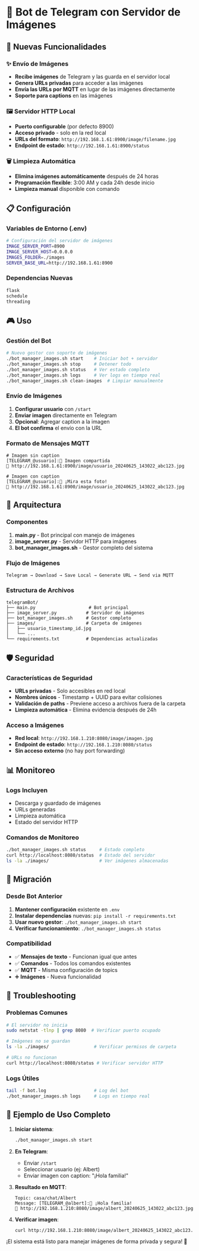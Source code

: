 # 📸 Bot de Telegram con Servidor de Imágenes

## 🚀 Nuevas Funcionalidades

### ✨ Envío de Imágenes
- **Recibe imágenes** de Telegram y las guarda en el servidor local
- **Genera URLs privadas** para acceder a las imágenes
- **Envía las URLs por MQTT** en lugar de las imágenes directamente
- **Soporte para captions** en las imágenes

### 🖼️ Servidor HTTP Local
- **Puerto configurable** (por defecto 8900)
- **Acceso privado** - solo en la red local
- **URLs del formato**: `http://192.168.1.61:8900/image/filename.jpg`
- **Endpoint de estado**: `http://192.168.1.61:8900/status`

### 🗑️ Limpieza Automática
- **Elimina imágenes automáticamente** después de 24 horas
- **Programación flexible**: 3:00 AM y cada 24h desde inicio
- **Limpieza manual** disponible con comando

## 📋 Configuración

### Variables de Entorno (.env)
```bash
# Configuración del servidor de imágenes
IMAGE_SERVER_PORT=8900
IMAGE_SERVER_HOST=0.0.0.0
IMAGES_FOLDER=./images
SERVER_BASE_URL=http://192.168.1.61:8900
```

### Dependencias Nuevas
```bash
flask
schedule
threading
```

## 🎮 Uso

### Gestión del Bot
```bash
# Nuevo gestor con soporte de imágenes
./bot_manager_images.sh start    # Iniciar bot + servidor
./bot_manager_images.sh stop     # Detener todo
./bot_manager_images.sh status   # Ver estado completo
./bot_manager_images.sh logs     # Ver logs en tiempo real
./bot_manager_images.sh clean-images  # Limpiar manualmente
```

### Envío de Imágenes
1. **Configurar usuario** con `/start`
2. **Enviar imagen** directamente en Telegram
3. **Opcional**: Agregar caption a la imagen
4. **El bot confirma** el envío con la URL

### Formato de Mensajes MQTT
```
# Imagen sin caption
[TELEGRAM_@usuario]:📸 Imagen compartida
🔗 http://192.168.1.61:8900/image/usuario_20240625_143022_abc123.jpg

# Imagen con caption
[TELEGRAM_@usuario]:📸 ¡Mira esta foto!
🔗 http://192.168.1.61:8900/image/usuario_20240625_143022_abc123.jpg
```

## 🔧 Arquitectura

### Componentes
1. **main.py** - Bot principal con manejo de imágenes
2. **image_server.py** - Servidor HTTP para imágenes
3. **bot_manager_images.sh** - Gestor completo del sistema

### Flujo de Imágenes
```
Telegram → Download → Save Local → Generate URL → Send via MQTT
```

### Estructura de Archivos
```
telegramBot/
├── main.py                    # Bot principal
├── image_server.py           # Servidor de imágenes
├── bot_manager_images.sh     # Gestor completo
├── images/                   # Carpeta de imágenes
│   ├── usuario_timestamp_id.jpg
│   └── ...
└── requirements.txt          # Dependencias actualizadas
```

## 🛡️ Seguridad

### Características de Seguridad
- **URLs privadas** - Solo accesibles en red local
- **Nombres únicos** - Timestamp + UUID para evitar colisiones
- **Validación de paths** - Previene acceso a archivos fuera de la carpeta
- **Limpieza automática** - Elimina evidencia después de 24h

### Acceso a Imágenes
- **Red local**: `http://192.168.1.210:8080/image/imagen.jpg`
- **Endpoint de estado**: `http://192.168.1.210:8080/status`
- **Sin acceso externo** (no hay port forwarding)

## 📊 Monitoreo

### Logs Incluyen
- Descarga y guardado de imágenes
- URLs generadas
- Limpieza automática
- Estado del servidor HTTP

### Comandos de Monitoreo
```bash
./bot_manager_images.sh status     # Estado completo
curl http://localhost:8080/status  # Estado del servidor
ls -la ./images/                   # Ver imágenes almacenadas
```

## 🔄 Migración

### Desde Bot Anterior
1. **Mantener configuración** existente en `.env`
2. **Instalar dependencias** nuevas: `pip install -r requirements.txt`
3. **Usar nuevo gestor**: `./bot_manager_images.sh start`
4. **Verificar funcionamiento**: `./bot_manager_images.sh status`

### Compatibilidad
- ✅ **Mensajes de texto** - Funcionan igual que antes
- ✅ **Comandos** - Todos los comandos existentes
- ✅ **MQTT** - Misma configuración de topics
- ➕ **Imágenes** - Nueva funcionalidad

## 🚨 Troubleshooting

### Problemas Comunes
```bash
# El servidor no inicia
sudo netstat -tlnp | grep 8080  # Verificar puerto ocupado

# Imágenes no se guardan
ls -la ./images/                 # Verificar permisos de carpeta

# URLs no funcionan
curl http://localhost:8080/status # Verificar servidor HTTP
```

### Logs Útiles
```bash
tail -f bot.log                  # Log del bot
./bot_manager_images.sh logs     # Logs en tiempo real
```

## 📝 Ejemplo de Uso Completo

1. **Iniciar sistema**:
   ```bash
   ./bot_manager_images.sh start
   ```

2. **En Telegram**:
   - Enviar `/start`
   - Seleccionar usuario (ej: Albert)
   - Enviar imagen con caption: "¡Hola familia!"

3. **Resultado en MQTT**:
   ```
   Topic: casa/chat/Albert
   Message: [TELEGRAM_@albert]:📸 ¡Hola familia!
   🔗 http://192.168.1.210:8080/image/albert_20240625_143022_abc123.jpg
   ```

4. **Verificar imagen**:
   ```bash
   curl http://192.168.1.210:8080/image/albert_20240625_143022_abc123.jpg
   ```

¡El sistema está listo para manejar imágenes de forma privada y segura! 🎉
